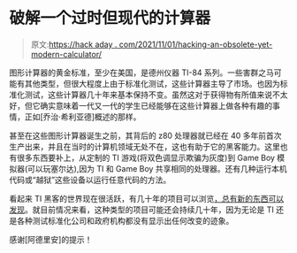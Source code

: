 # 破解一个过时但现代的计算器

> 原文:[https://hack aday . com/2021/11/01/hacking-an-obsolete-yet-modern-calculator/](https://hackaday.com/2021/11/01/hacking-an-obsolete-yet-modern-calculator/)

图形计算器的黄金标准，至少在美国，是德州仪器 TI-84 系列。一些害群之马可能有其他类型，但很大程度上由于标准化测试，这些计算器主导了市场。也因为标准化测试，这些计算器几十年来基本保持不变。虽然这对于获得物有所值来说不太好，但它确实意味着一代又一代的学生已经能够在这些计算器上做各种有趣的事情，正如[乔治·希利亚德]概述的那样。

甚至在这些图形计算器诞生之前，其背后的 z80 处理器就已经在 40 多年前首次生产出来，并且在当时的计算机领域无处不在，这也有助于它的黑客能力。这里也有很多东西要补上，从定制的 TI 游戏(将双色调显示欺骗为灰度)到 Game Boy 模拟器(可以玩塞尔达),因为 TI 和 Game Boy 共享相同的处理器。还有几种运行本机代码或“越狱”这些设备以运行任意代码的方法。

看起来 TI 黑客的世界现在很活跃，有几十年的项目可以浏览[，总有新的东西可以发现](https://hackaday.com/2014/10/07/internet-connected-ti-84/)。就目前情况来看，这种类型的项目可能还会持续几十年，因为无论是 TI 还是各种测试标准化公司和政府机构都没有显示出任何改变的迹象。

感谢[阿德里安]的提示！